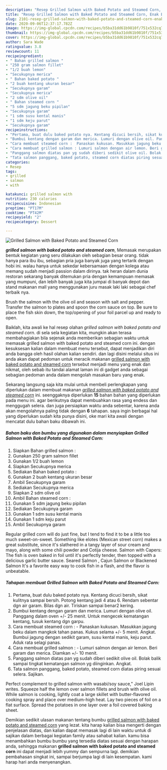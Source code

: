 ```yaml
---
description: "Resep Grilled Salmon with Baked Potato and Steamed Corn, Enak Banget"
title: "Resep Grilled Salmon with Baked Potato and Steamed Corn, Enak Banget"
slug: 2101-resep-grilled-salmon-with-baked-potato-and-steamed-corn-enak-banget
date: 2020-09-06T12:37:17.782Z
image: https://img-global.cpcdn.com/recipes/b5ba31dd61b9810f/751x532cq70/grilled-salmon-with-baked-potato-and-steamed-corn-foto-resep-utama.jpg
thumbnail: https://img-global.cpcdn.com/recipes/b5ba31dd61b9810f/751x532cq70/grilled-salmon-with-baked-potato-and-steamed-corn-foto-resep-utama.jpg
cover: https://img-global.cpcdn.com/recipes/b5ba31dd61b9810f/751x532cq70/grilled-salmon-with-baked-potato-and-steamed-corn-foto-resep-utama.jpg
author: Sara Wade
ratingvalue: 3.8
reviewcount: 11
recipeingredient:
- " Bahan grilled salmon "
- "250 gram salmon fillet"
- "1/2 buah lemon"
- "Secukupnya merica"
- " Bahan baked potato "
- "2 buah kentang ukuran besar"
- "Secukupnya garam"
- "Secukupnya merica"
- "2 sdm olive oil"
- " Bahan steamed corn "
- "5 sdm jagung beku pipilan"
- "Secukupnya garam"
- "1 sdm susu kental manis"
- "1 sdm keju parut"
- "Secukupnya garam"
recipeinstructions:
- "Pertama, buat dulu baked potato nya. Kentang dicuci bersih, sikat kulitnya sampai bersih. Potong kentang jadi 4 atau 6. Rendam sebentar dgn air garam. Bilas dgn air. Tiriskan sampai benar2 kering."
- "Bumbui kentang dengan garam dan merica. Lumuri dengan olive oil. Panggang dalam oven +/- 25 menit. Untuk mengecek kematangan kentang, tusuk kentang dgn garpu."
- "Cara membuat steamed corn :  Panaskan kukusan. Masukkan jagung beku dalam mangkok tahan panas. Kukus selama +/- 5 menit. Angkat. Bumbui jagung dengan sedikit garam, susu kental manis, keju parut. Aduk rata selagi panas."
- "Cara membuat grilled salmon : Lumuri salmon dengan air lemon. Beri garam dan merica. Diamkan +/- 10 menit."
- "Panggang salmon diatas pan yg sudah diberi sedikit olive oil. Bolak balik sampai tingkat kematangan salmon yg diinginkan. Angkat."
- "Tata salmon panggang, baked potato, steamed corn diatas piring sesuai selera. Sajikan."
categories:
- Resep
tags:
- grilled
- salmon
- with

katakunci: grilled salmon with 
nutrition: 230 calories
recipecuisine: Indonesian
preptime: "PT17M"
cooktime: "PT42M"
recipeyield: "2"
recipecategory: Dessert

---
```



![Grilled Salmon with Baked Potato and Steamed Corn](https://img-global.cpcdn.com/recipes/b5ba31dd61b9810f/751x532cq70/grilled-salmon-with-baked-potato-and-steamed-corn-foto-resep-utama.jpg)

<b><i>grilled salmon with baked potato and steamed corn</i></b>, Memasak merupakan bentuk kegiatan yang seru dilakukan oleh sebagian besar orang. tidak hanya para ibu ibu, sebagian pria juga banyak juga yang tertarik dengan hobi ini. walau hanya untuk sekedar kebersamaan dengan kolega atau memang sudah menjadi passion dalam dirinya. tak heran dalam dunia restoran sekarang banyak ditemukan pria dengan kemampuan memasak yang mumpuni, dan lebih banyak juga kita jumpai di banyak depot dan stand makanan mall yang menggunakan juru masak laki laki sebagai chef terbaik nya.

Brush the salmon with the olive oil and season with salt and pepper. Transfer the salmon to plates and spoon the corn sauce on top. Be sure to place the fish skin down, the top/opening of your foil parcel up and ready to open.

Baiklah, kita awali ke hal resep olahan <i>grilled salmon with baked potato and steamed corn</i>. di sela sela kegiatan kita, mungkin akan terasa membahagiakan bila sejenak anda memberikan sebagian waktu untuk memasak grilled salmon with baked potato and steamed corn ini. dengan kesuksesan kalian dalam membuat menu tersebut, dapat menjadikan diri anda bangga oleh hasil olahan kalian sendiri. dan lagi disini melalui situs ini anda akan dapat pedoman untuk meracik makanan <u>grilled salmon with baked potato and steamed corn</u> tersebut menjadi menu yang enak dan nikmat, oleh sebab itu tandai alamat laman ini di gadget anda sebagai sebagian pedoman anda dalam mengolah masakan baru yang enak.


Sekarang langsung saja kita mulai untuk membeli perlengkapan yang diperlukan dalam membuat makanan <u><i>grilled salmon with baked potato and steamed corn</i></u> ini. seenggaknya diperlukan <b>15</b> bahan bahan yang diperlukan pada menu ini. agar berikutnya dapat membuahkan rasa yang endess dan menggugah selera. dan juga persiapkan waktu anda sebentar, karena anda akan mengolahnya paling tidak dengan <b>6</b> tahapan. saya ingin berbagai hal yang diperlukan sudah kita punya disini, oke mari kita awali dengan mencatat dulu bahan baku dibawah ini.

<!--inarticleads1-->

##### Bahan baku dan bumbu yang digunakan dalam menyiapkan Grilled Salmon with Baked Potato and Steamed Corn:

1. Siapkan  Bahan grilled salmon :
1. Gunakan 250 gram salmon fillet
1. Gunakan 1/2 buah lemon
1. Siapkan Secukupnya merica
1. Sediakan  Bahan baked potato :
1. Gunakan 2 buah kentang ukuran besar
1. Ambil Secukupnya garam
1. Sediakan Secukupnya merica
1. Siapkan 2 sdm olive oil
1. Ambil  Bahan steamed corn :
1. Gunakan 5 sdm jagung beku pipilan
1. Sediakan Secukupnya garam
1. Gunakan 1 sdm susu kental manis
1. Gunakan 1 sdm keju parut
1. Ambil Secukupnya garam


Regular grilled corn will do just fine, but I tend to find it to be a little too much sweet-on-sweet. Something like elotes (Mexican street corn) makes a great substitute, since it&#39;s slathered in a tangy layer of sour cream and mayo, along with some chili powder and Cotija cheese. Salmon with Capers: The fish is oven baked in foil until it&#39;s perfectly tender, then topped with a delicious garlic butter sauce. Seared Salmon , Cajun Salmon or Blackened Salmon It&#39;s a favorite easy way to cook fish in a flash, and the flavor is unbeatable. 

<!--inarticleads2-->

##### Tahapan membuat Grilled Salmon with Baked Potato and Steamed Corn:

1. Pertama, buat dulu baked potato nya. Kentang dicuci bersih, sikat kulitnya sampai bersih. Potong kentang jadi 4 atau 6. Rendam sebentar dgn air garam. Bilas dgn air. Tiriskan sampai benar2 kering.
1. Bumbui kentang dengan garam dan merica. Lumuri dengan olive oil. Panggang dalam oven +/- 25 menit. Untuk mengecek kematangan kentang, tusuk kentang dgn garpu.
1. Cara membuat steamed corn :  - Panaskan kukusan. Masukkan jagung beku dalam mangkok tahan panas. Kukus selama +/- 5 menit. Angkat. Bumbui jagung dengan sedikit garam, susu kental manis, keju parut. Aduk rata selagi panas.
1. Cara membuat grilled salmon : - Lumuri salmon dengan air lemon. Beri garam dan merica. Diamkan +/- 10 menit.
1. Panggang salmon diatas pan yg sudah diberi sedikit olive oil. Bolak balik sampai tingkat kematangan salmon yg diinginkan. Angkat.
1. Tata salmon panggang, baked potato, steamed corn diatas piring sesuai selera. Sajikan.


Perfect complement to grilled salmon with wasabi/soy sauce,&#34; Joel Lipin writes. Squeeze half the lemon over salmon fillets and brush with olive oil. While salmon is cooking, lightly coat a large skillet with butter-flavored cooking spray and place over medium-high heat. Lay two pieces of foil on a flat surface. Spread the potatoes in one layer over a foil covered baking sheet. 

Demikian sedikit ulasan makanan tentang bumbu <u>grilled salmon with baked potato and steamed corn</u> yang lezat. kita harap kalian bisa mengerti dengan penjelasan diatas, dan kalian dapat memasak lagi di lain waktu untuk di sajikan dalam berbagai kegiatan family atau sahabat kalian. kamu bisa menambahkan bumbu bumbu yang tersedia diatas sesuai dengan harapan anda, sehingga makanan <b>grilled salmon with baked potato and steamed corn</b> ini dapat menjadi lebih yummy dan sempurna lagi. demikian pembahasan singkat ini, sampai berjumpa lagi di lain kesempatan. kami harap hari anda menyenangkan.
